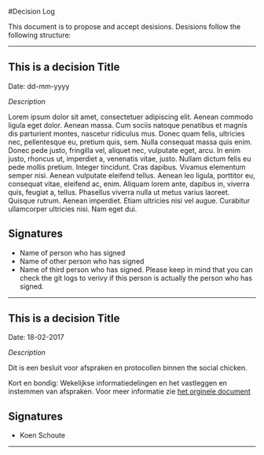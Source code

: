 #Decision Log

This document is to propose and accept desisions. Desisions follow the following structure:

--------------


## This is a decision Title
Date: dd-mm-yyyy

_Description_

Lorem ipsum dolor sit amet, consectetuer adipiscing elit. Aenean commodo ligula eget dolor. Aenean massa. Cum sociis natoque penatibus et magnis dis parturient montes, nascetur ridiculus mus. Donec quam felis, ultricies nec, pellentesque eu, pretium quis, sem. Nulla consequat massa quis enim. Donec pede justo, fringilla vel, aliquet nec, vulputate eget, arcu. In enim justo, rhoncus ut, imperdiet a, venenatis vitae, justo. Nullam dictum felis eu pede mollis pretium. Integer tincidunt. Cras dapibus. Vivamus elementum semper nisi. Aenean vulputate eleifend tellus. Aenean leo ligula, porttitor eu, consequat vitae, eleifend ac, enim. Aliquam lorem ante, dapibus in, viverra quis, feugiat a, tellus. Phasellus viverra nulla ut metus varius laoreet. Quisque rutrum. Aenean imperdiet. Etiam ultricies nisi vel augue. Curabitur ullamcorper ultricies nisi. Nam eget dui.


## Signatures

- Name of person who has signed
- Name of other person who has signed
- Name of third person who has signed. Please keep in mind that you can check the git logs to verivy if this person is actually the person who has signed. 

-----
## This is a decision Title
Date: 18-02-2017

_Description_

Dit is een besluit voor afspraken en protocollen binnen the social chicken. 

Kort en bondig: Wekelijkse informatiedelingen en het vastleggen en instemmen van afspraken. 
Voor meer informatie zie [het orginele document](https://github.com/TheSocialChicken/orga/blob/master/CommunicatieProtocol.pdf)

## Signatures

- Koen Schoute

-----
